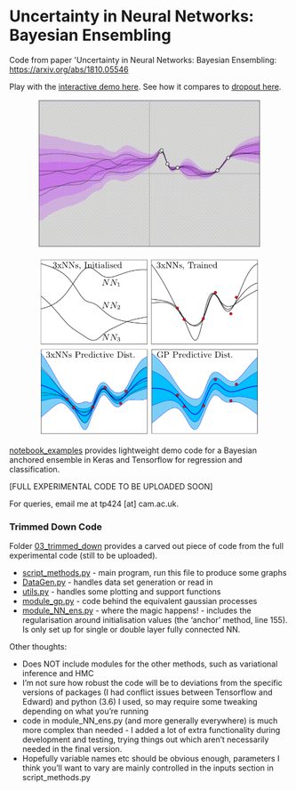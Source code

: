 # Uncertainty in Neural Networks: Bayesian Ensembling
Code from paper 'Uncertainty in Neural Networks: Bayesian Ensembling: https://arxiv.org/abs/1810.05546

Play with the [interactive demo here](https://teapearce.github.io/portfolio/github_io_1_ens/). See how it compares to [dropout here](https://teapearce.github.io/portfolio/github_io_2_drop/).

<p align="center">
<img width="400" src="html_demos/images/html_demo_rec_02.gif"/img>  
</p>

<p align="center">
<img width="400" src="ensemble_intro.png">
</p>

[notebook_examples](notebook_examples) provides lightweight demo code for a Bayesian anchored ensemble in Keras and Tensorflow for regression and classification.


[FULL EXPERIMENTAL CODE TO BE UPLOADED SOON]

For queries, email me at tp424 [at] cam.ac.uk.

### Trimmed Down Code

Folder [03_trimmed_down](03_trimmed_down) provides a carved out piece of code from the full experimental code (still to be uploaded).

- [script_methods.py](03_trimmed_down/script_methods.py) - main program, run this file to produce some graphs
- [DataGen.py](03_trimmed_down/DataGen.py) - handles data set generation or read in
- [utils.py](03_trimmed_down/utils.py) - handles some plotting and support functions
- [module_gp.py](03_trimmed_down/module_gp.py) - code behind the equivalent gaussian processes
- [module_NN_ens.py](03_trimmed_down/module_NN_ens.py) - where the magic happens! - includes the regularisation around initialisation values (the ‘anchor’ method, line 155). Is only set up for single or double layer fully connected NN.

Other thoughts:
- Does NOT include modules for the other methods, such as variational inference and HMC
- I’m not sure how robust the code will be to deviations from the specific versions of packages (I had conflict issues between Tensorflow and Edward) and python (3.6) I used, so may require some tweaking depending on what you’re running
- code in module_NN_ens.py (and more generally everywhere) is much more complex than needed - I added a lot of extra functionality during development and testing, trying things out which aren’t necessarily needed in the final version.
- Hopefully variable names etc should be obvious enough, parameters I think you’ll want to vary are mainly controlled in the inputs section in script_methods.py


